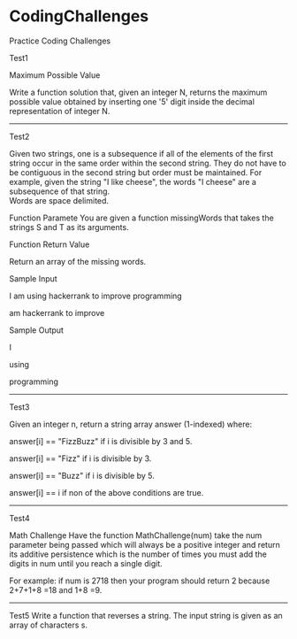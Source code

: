 # CodingChallenges
Practice Coding Challenges

Test1

Maximum Possible Value

Write a function solution that, given an integer N, returns the maximum possible value obtained by inserting one '5' digit inside the decimal representation of integer N.
****************

Test2
 
Given two strings, one is a subsequence if all of the elements of the first string occur in the same order within the second string. 
They do not have to be contiguous in the second string but order must be maintained. 
For example, given the string "I like cheese", the words "I cheese" are a subsequence of that string.   
Words are space delimited.

Function Paramete
You are given a function missingWords that takes the strings S and T as its arguments.

 
Function Return Value

Return an array of the missing words.

 
Sample Input

I am using hackerrank to improve programming

am hackerrank to improve

Sample Output

I

using

programming
***************

Test3

Given an integer n, return a string array answer (1-indexed) where:

answer[i] == "FizzBuzz" if i is divisible by 3 and 5.

answer[i] == "Fizz" if i is divisible by 3.

answer[i] == "Buzz" if i is divisible by 5.

answer[i] == i if non of the above conditions are true.
****************

Test4

Math Challenge
Have the function MathChallenge(num) take the num parameter being passed which will always be a positive integer and return its additive persistence which is the number of times you must add the digits in num until you reach a single digit. 

For example: if num is 2718 then your program should return 2 because 2+7+1+8 =18 and 1+8 =9.
**************

Test5
Write a function that reverses a string. The input string is given as an array of characters s.
